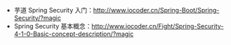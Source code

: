 * 芋道 Spring Security 入门：<http://www.iocoder.cn/Spring-Boot/Spring-Security/?magic>
* Spring Security 基本概念：<http://www.iocoder.cn/Fight/Spring-Security-4-1-0-Basic-concept-description/?magic>
